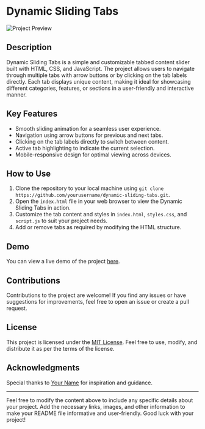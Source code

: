 # Dynamic Sliding Tabs
![Project Preview](https://github.com/RazelRaz/Dynamic-Sliding-Tabs---JavaScript/assets/48205844/7da5bae6-55a7-4a53-97e3-76aa2cdb557c)

## Description

Dynamic Sliding Tabs is a simple and customizable tabbed content slider built with HTML, CSS, and JavaScript. The project allows users to navigate through multiple tabs with arrow buttons or by clicking on the tab labels directly. Each tab displays unique content, making it ideal for showcasing different categories, features, or sections in a user-friendly and interactive manner.

## Key Features

- Smooth sliding animation for a seamless user experience.
- Navigation using arrow buttons for previous and next tabs.
- Clicking on the tab labels directly to switch between content.
- Active tab highlighting to indicate the current selection.
- Mobile-responsive design for optimal viewing across devices.

## How to Use

1. Clone the repository to your local machine using `git clone https://github.com/yourusername/dynamic-sliding-tabs.git`.
2. Open the `index.html` file in your web browser to view the Dynamic Sliding Tabs in action.
3. Customize the tab content and styles in `index.html`, `styles.css`, and `script.js` to suit your project needs.
4. Add or remove tabs as required by modifying the HTML structure.

## Demo

You can view a live demo of the project [here](link_to_live_demo).

## Contributions

Contributions to the project are welcome! If you find any issues or have suggestions for improvements, feel free to open an issue or create a pull request.

## License

This project is licensed under the [MIT License](LICENSE). Feel free to use, modify, and distribute it as per the terms of the license.

## Acknowledgments

Special thanks to [Your Name](https://github.com/yourusername) for inspiration and guidance.

---

Feel free to modify the content above to include any specific details about your project. Add the necessary links, images, and other information to make your README file informative and user-friendly. Good luck with your project!

